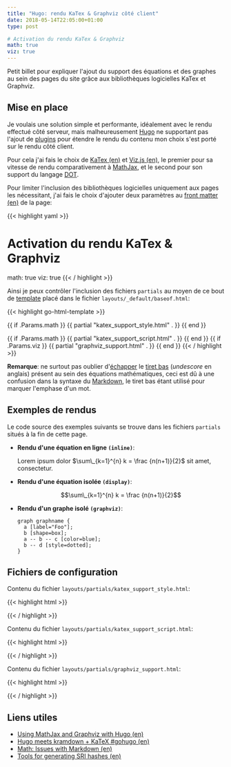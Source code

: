 ```yaml
---
title: "Hugo: rendu KaTex & Graphviz côté client"
date: 2018-05-14T22:05:00+01:00
type: post

# Activation du rendu KaTex & Graphviz
math: true
viz: true
---
```


Petit billet pour expliquer l'ajout du support des équations et des graphes au
sein des pages du site grâce aux bibliothèques logicielles KaTex et Graphviz.

<!--more-->

## Mise en place

Je voulais une solution simple et performante, idéalement avec le rendu effectué
côté serveur, mais malheureusement [Hugo] ne supportant pas l'ajout de [plugins]
pour étendre le rendu du contenu mon choix s'est porté sur le rendu côté client.

Pour cela j'ai fais le choix de [KaTex (en)] et [Viz.js (en)], le premier pour
sa vitesse de rendu comparativement à [MathJax], et le second pour son support
du langage [DOT].

Pour limiter l'inclusion des bibliothèques logicielles uniquement aux pages les
nécessitant, j'ai fais le choix d'ajouter deux paramètres au [front matter (en)]
de la page:

{{< highlight yaml >}}
# Activation du rendu KaTex & Graphviz
math: true
viz: true
{{< / highlight >}}

Ainsi je peux contrôler l'inclusion des fichiers `partials` au moyen de ce bout
de [template] placé dans le fichier `layouts/_default/baseof.html`:

{{< highlight go-html-template >}}
<!-- head -->
{{ if .Params.math }}
  {{ partial "katex_support_style.html" . }}
{{ end }}

<!-- body -->
{{ if .Params.math }}
  {{ partial "katex_support_script.html" . }}
{{ end }}
{{ if .Params.viz }}
  {{ partial "graphviz_support.html" . }}
{{ end }}
{{< / highlight >}}

__Remarque__: ne surtout pas oublier d'[échapper] le [tiret bas] (_undescore_
en anglais) présent au sein des équations mathématiques, ceci est dû à une
confusion dans la syntaxe du [Markdown], le tiret bas étant utilisé pour marquer
l'emphase d'un mot.

## Exemples de rendus

Le code source des exemples suivants se trouve dans les fichiers `partials`
situés à la fin de cette page.

- __Rendu d'une équation en ligne `(inline)`__:

    Lorem ipsum dolor $\sum\_{k=1}^{n} k = \frac {n(n+1)}{2}$ sit amet,
    consectetur.

- __Rendu d'une équation isolée `(display)`__:

    $$\sum\_{k=1}^{n} k = \frac {n(n+1)}{2}$$

- __Rendu d'un graphe isolé `(graphviz)`__:

    ```viz-dot
    graph graphname {
      a [label="Foo"];
      b [shape=box];
      a -- b -- c [color=blue];
      b -- d [style=dotted];
    }
    ```

## Fichiers de configuration

Contenu du fichier `layouts/partials/katex_support_style.html`:

{{< highlight html >}}
<!-- See `katex_support_script.html` for more informations -->

<link rel="stylesheet" href="https://cdnjs.cloudflare.com/ajax/libs/KaTeX/0.9.0/katex.min.css" integrity="sha384-TEMocfGvRuD1rIAacqrknm5BQZ7W7uWitoih+jMNFXQIbNl16bO8OZmylH/Vi/Ei" crossorigin="anonymous">
{{< / highlight >}}

Contenu du fichier `layouts/partials/katex_support_script.html`:

{{< highlight html >}}
<!--

  Don't forget to escape each undescore in math equation.
  See: https://gohugo.io/content-management/formats/#issues-with-markdown

  Example inline:

    Foo $\sum\_{k=1}^{n} k = \frac {n(n+1)}{2}$ bar.

  Example diplay:

    $$\sum\_{k=1}^{n} k = \frac {n(n+1)}{2}$$

-->

<script src="https://cdnjs.cloudflare.com/ajax/libs/KaTeX/0.9.0/katex.min.js" integrity="sha384-jmxIlussZWB7qCuB+PgKG1uLjjxbVVIayPJwi6cG6Zb4YKq0JIw+OMnkkEC7kYCq" crossorigin="anonymous"></script>
<script src="https://cdnjs.cloudflare.com/ajax/libs/KaTeX/0.9.0/contrib/auto-render.min.js" integrity="sha384-IiI65aU9ZYub2MY9zhtKd1H2ps7xxf+eb2YFG9lX6uRqpXCvBTOidPRCXCrQ++Uc" crossorigin="anonymous"></script>
<script>
  renderMathInElement(document.body, {
    delimiters: [
        {left: "$$", right: "$$", display: true},
        {left: "$", right: "$", display: false}
      ]
    }
  );
</script>
{{< / highlight >}}

Contenu du fichier `layouts/partials/graphviz_support.html`:

{{< highlight html >}}
<!--

  CSS:

    .viz-svg {
      margin: auto;
      display: block;
      max-width: 100%;
    }

  Example:

    ```viz-dot
    graph graphname {
      a [label="Foo"];
      b [shape=box];
      a -- b -- c [color=blue];
      b -- d [style=dotted];
    }
    ```

-->

<script type="text/javascript">
  function _viz_onload () {
    var vizPrefix = "language-viz-";
    var nodes = document.querySelectorAll("[class^=" + vizPrefix + "]");

    Array.prototype.forEach.call(nodes, function(x) {
      var engine;
      x.getAttribute("class").split(" ").forEach(function(cls) {
        if (cls.startsWith(vizPrefix)) {
          engine = cls.substr(vizPrefix.length);
        }
      });

      var svg = Viz(x.innerText, {format: "svg", engine: engine});
      var image = new DOMParser().parseFromString(svg, "image/svg+xml");
      image.documentElement.classList.add ("viz-svg");

      x.parentNode.insertBefore(image.documentElement, x);
      x.style.display = 'none';
      x.parentNode.style.backgroundColor = "white";
    });
  }
</script>
<script src="https://cdnjs.cloudflare.com/ajax/libs/viz.js/1.8.2/viz-lite.js" integrity="sha384-7I9CqnucKexw7RtAdviz5UzxKS2JQk7Ntdwol3AhvZ+eOPeR3mRmNPkETnm2HWy/" crossorigin="anonymous" async onload="_viz_onload()"></script>
{{< / highlight >}}

## Liens utiles

- [Using MathJax and Graphviz with Hugo (en)]
- [Hugo meets kramdown + KaTeX #gohugo (en)]
- [Math: Issues with Markdown (en)]
- [Tools for generating SRI hashes (en)]

<!-- Liens -->

[Hugo]: https://fr.wikipedia.org/wiki/Hugo_(logiciel)
[plugins]: https://fr.wikipedia.org/wiki/Plugin
[KaTex (en)]: https://khan.github.io/KaTeX/
[Viz.js (en)]: https://github.com/mdaines/viz.js/
[MathJax]: https://fr.wikipedia.org/wiki/MathJax
[DOT]: https://fr.wikipedia.org/wiki/DOT_(langage)
[front matter (en)]: https://gohugo.io/content-management/front-matter/
[template]: https://fr.wikipedia.org/wiki/Gabarit_(mise_en_page)
[échapper]: https://fr.wikipedia.org/wiki/Caract%C3%A8re_d%27%C3%A9chappement
[tiret bas]: https://fr.wikipedia.org/wiki/Tiret_bas
[Markdown]: https://fr.wikipedia.org/wiki/Markdown
[Using MathJax and Graphviz with Hugo (en)]: https://zhoumingjun.github.io/2017/03/10/using-mathjax-and-graphviz-with-hugo/
[Hugo meets kramdown + KaTeX #gohugo (en)]: https://takuti.me/note/hugo-kramdown-and-katex/
[Math: Issues with Markdown (en)]: https://gohugo.io/content-management/formats/#issues-with-markdown
[Tools for generating SRI hashes (en)]: https://developer.mozilla.org/en-US/docs/Web/Security/Subresource_Integrity#Tools_for_generating_SRI_hashes

